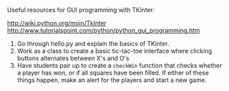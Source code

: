 Useful resources for GUI programming with TKinter:

http://wiki.python.org/moin/TkInter
http://www.tutorialspoint.com/python/python_gui_programming.htm

1. Go through hello.py and explain the basics of TKinter. 
2. Work as a class to create a basic tic-tac-toe interface where clicking buttons alternates between X's and O's
3. Have students pair up to create a `checkWin` function that checks whether a player has won, or if all squares have been filled. If either of these things happen, make an alert for the players and start a new game. 
